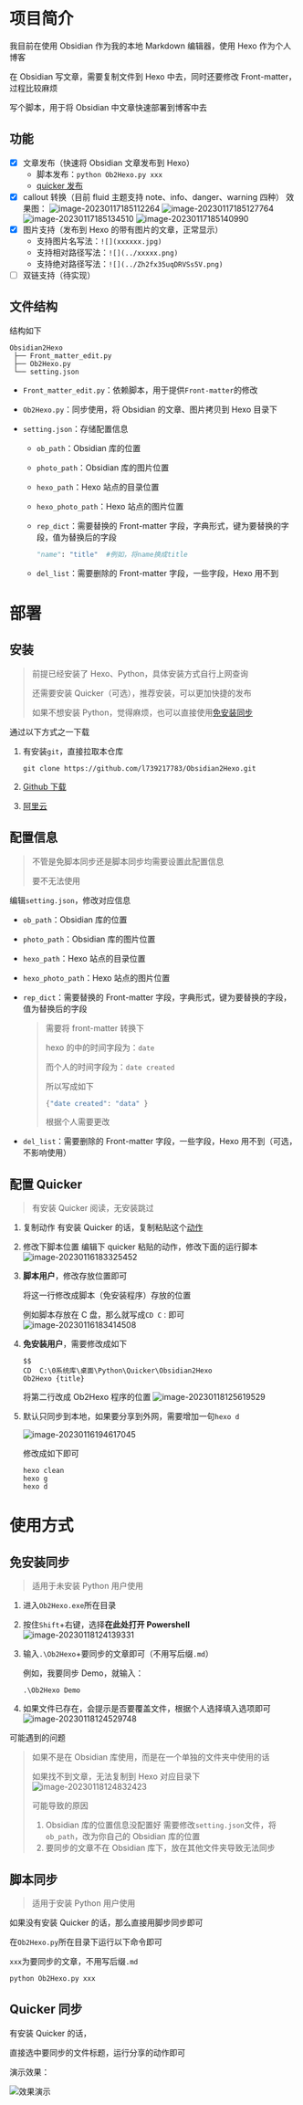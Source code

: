 # 项目简介

我目前在使用 Obsidian 作为我的本地 Markdown 编辑器，使用 Hexo 作为个人博客

在 Obsidian 写文章，需要复制文件到 Hexo 中去，同时还要修改 Front-matter，过程比较麻烦

写个脚本，用于将 Obsidian 中文章快速部署到博客中去

## 功能

- [x] 文章发布（快速将 Obsidian 文章发布到 Hexo）
  - 脚本发布：`python Ob2Hexo.py xxx`
  - [quicker 发布](##Quicker同步)
- [x] callout 转换（目前 fluid 主题支持 note、info、danger、warning 四种）
      效果图：
      ![image-20230117185112264](assets/image-20230117185112264.png)
      ![image-20230117185127764](assets/image-20230117185127764.png)
      ![image-20230117185134510](assets/image-20230117185134510.png)
      ![image-20230117185140990](assets/image-20230117185140990.png)
- [x] 图片支持（发布到 Hexo 的带有图片的文章，正常显示）
  - 支持图片名写法：`![](xxxxxx.jpg)`
  - 支持相对路径写法：`![](../xxxxx.png)`
  - 支持绝对路径写法：`![](../Zh2fx35uqDRVSs5V.png)`
- [ ] 双链支持（待实现）

## 文件结构

结构如下

```
Obsidian2Hexo
 ├── Front_matter_edit.py
 ├── Ob2Hexo.py
 └── setting.json
```

- `Front_matter_edit.py`：依赖脚本，用于提供`Front-matter`的修改

- `Ob2Hexo.py`：同步使用，将 Obsidian 的文章、图片拷贝到 Hexo 目录下

- `setting.json`：存储配置信息

  - `ob_path`：Obsidian 库的位置

  - `photo_path`：Obsidian 库的图片位置
  - `hexo_path`：Hexo 站点的目录位置
  - `hexo_photo_path`：Hexo 站点的图片位置
  - `rep_dict`：需要替换的 Front-matter 字段，字典形式，键为要替换的字段，值为替换后的字段

    ```Python
    "name": "title"  #例如，将name换成title
    ```

  - `del_list`：需要删除的 Front-matter 字段，一些字段，Hexo 用不到

# 部署

## 安装

> 前提已经安装了 Hexo、Python，具体安装方式自行上网查询
>
> 还需要安装 Quicker（可选），推荐安装，可以更加快捷的发布
>
> 如果不想安装 Python，觉得麻烦，也可以直接使用[免安装同步](##免安装同步)

通过以下方式之一下载

1. 有安装`git`，直接拉取本仓库

   ```
   git clone https://github.com/l739217783/Obsidian2Hexo.git
   ```

2. [Github 下载](https://github.com/l739217783/Obsidian2Hexo/releases/tag/v0.2)
3. [阿里云](https://www.aliyundrive.com/s/toS1MobGC17)

## 配置信息

> 不管是免脚本同步还是脚本同步均需要设置此配置信息
>
> 要不无法使用

编辑`setting.json`，修改对应信息

- `ob_path`：Obsidian 库的位置
- `photo_path`：Obsidian 库的图片位置
- `hexo_path`：Hexo 站点的目录位置
- `hexo_photo_path`：Hexo 站点的图片位置

- `rep_dict`：需要替换的 Front-matter 字段，字典形式，键为要替换的字段，值为替换后的字段

  > 需要将 front-matter 转换下
  >
  > hexo 的中的时间字段为：`date`
  >
  > 而个人的时间字段为：`date created`
  >
  > 所以写成如下
  >
  > ```Python
  > {"date created": "data" }
  > ```
  >
  > 根据个人需要更改

- `del_list`：需要删除的 Front-matter 字段，一些字段，Hexo 用不到（可选，不影响使用）

## 配置 Quicker

> 有安装 Quicker 阅读，无安装跳过

1. 复制动作
   有安装 Quicker 的话，复制粘贴这个[动作](https://getquicker.net/Sharedaction?code=a07971ae-343a-478c-e26f-08daf70dc81e&fromMyShare=True)

2. 修改下脚本位置
   编辑下 quicker 粘贴的动作，修改下面的运行脚本
   ![image-20230116183325452](assets/image-20230116183325452.png)

3. **脚本用户**，修改存放位置即可

   将这一行修改成脚本（免安装程序）存放的位置

   例如脚本存放在 C 盘，那么就写成`CD C：`即可
   ![image-20230116183414508](assets/image-20230116183414508.png)

4. **免安装用户**，需要修改成如下

   ```
   $$
   CD  C:\0系统库\桌面\Python\Quicker\Obsidian2Hexo
   Ob2Hexo {title}
   ```

   将第二行改成 Ob2Hexo 程序的位置
   ![image-20230118125619529](assets/image-20230118125619529.png)

5. 默认只同步到本地，如果要分享到外网，需要增加一句`hexo d`

   ![image-20230116194617045](assets/image-20230116194617045.png)

   修改成如下即可

   ```
   hexo clean
   hexo g
   hexo d
   ```

# 使用方式

## 免安装同步

> 适用于未安装 Python 用户使用

1. 进入`Ob2Hexo.exe`所在目录

2. 按住`Shift`+右键，选择**在此处打开 Powershell**
   ![image-20230118124139331](assets/image-20230118124139331.png)

3. 输入`.\Ob2Hexo`+要同步的文章即可（不用写后缀`.md`）

   例如，我要同步 Demo，就输入：

   ```
   .\Ob2Hexo Demo
   ```

4. 如果文件已存在，会提示是否要覆盖文件，根据个人选择填入选项即可
   ![image-20230118124529748](assets/image-20230118124529748.png)

可能遇到的问题

> 如果不是在 Obsidian 库使用，而是在一个单独的文件夹中使用的话
>
> 如果找不到文章，无法复制到 Hexo 对应目录下
> ![image-20230118124832423](assets/image-20230118124832423.png)
>
> 可能导致的原因
>
> 1. Obsidian 库的位置信息没配置好
>    需要修改`setting.json`文件，将`ob_path`，改为你自己的 Obsidian 库的位置
> 2. 要同步的文章不在 Obsidian 库下，放在其他文件夹导致无法同步

## 脚本同步

> 适用于安装 Python 用户使用

如果没有安装 Quicker 的话，那么直接用脚步同步即可

在`Ob2Hexo.py`所在目录下运行以下命令即可

`xxx`为要同步的文章，不用写后缀`.md`

```Python
python Ob2Hexo.py xxx
```

## Quicker 同步

有安装 Quicker 的话，

直接选中要同步的文件标题，运行分享的动作即可

演示效果：

![效果演示](assets/效果演示.gif)
